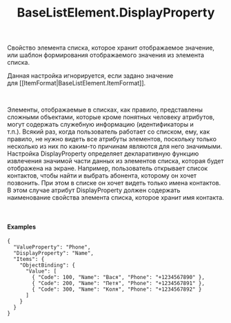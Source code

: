 ﻿---
layout: default
title: BaseListElement.DisplayProperty
position: 4
categories: 
tags: 
---

Свойство элемента списка, которое хранит отображаемое значение, или шаблон формирования отображаемого значения из элемента списка.

Данная настройка игнорируется, если задано значение для [[ItemFormat|BaseListElement.ItemFormat]].

  

Элементы, отображаемые в списках, как правило, представлены сложными объектами, которые кроме понятных человеку атрибутов, могут содержать служебную информацию (идентификаторы и т.п.). Всякий раз, когда пользователь работает со списком, ему, как правило, не нужно видеть все атрибуты элементов, поскольку только несколько из них по каким-то причинам являются для него значимыми. Настройка DisplayProperty определяет декларативную функцию извлечения значимой части данных из элементов списка, которая будет отображена на экране. Например, пользователь открывает список контактов, чтобы найти и выбрать абонента, которому он хочет позвонить. При этом в списке он хочет видеть только имена контактов. В этом случае атрибут DisplayProperty должен содержать наименование свойства элемента списка, которое хранит имя контакта.

   

#### Examples

```
{
  "ValueProperty": "Phone",
  "DisplayProperty": "Name",
  "Items": {
    "ObjectBinding": {
      "Value": [
        { "Code": 100, "Name": "Вася", "Phone": "+1234567890" },
        { "Code": 200, "Name": "Петя", "Phone": "+1234567891" },
        { "Code": 300, "Name": "Коля", "Phone": "+1234567892" }
      ]
    }
  }
}
```

 

 

